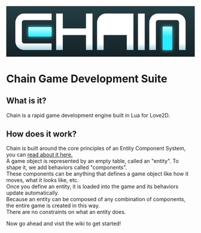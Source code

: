 <img  src="https://github.com/thebenign/chain/blob/master/data/icons/banner-glow.png?raw=true">  

# Chain Game Development Suite

<span> </span>
## What is it?  
Chain is a rapid game development engine built in Lua for Love2D.  
## How does it work?
Chain is built around the core principles of an Entity Component System, you can [read about it here.](https://en.wikipedia.org/wiki/Entity%E2%80%93component%E2%80%93system)  
A game object is represented by an empty table, called an "entity". To shape it, we add behaviors called "components".  
These components can be anything that defines a game object like how it moves, what it looks like, etc.  
Once you define an entity, it is loaded into the game and its behaviors update automatically.  
Because an entity can be composed of any combination of components, the entire game is created in this way.  
There are no constraints on what an entity does.  

Now go ahead and visit the wiki to get started!
